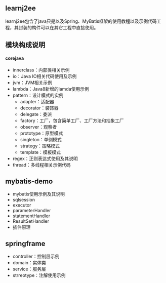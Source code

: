 ## learnj2ee

learnj2ee包含了java只是以及Spring、MyBatis框架的使用教程以及示例代码工程，其封装的构件可以在其它工程中直接使用。

## 模块构成说明

#### corejava

* innerclass：内部类相关示例
* io：Java IO相关代码使用及示例
* jvm：JVM相关示例
* lambda：Java8新增的lamda使用示例
* pattern：设计模式的实例
  * adapter：适配器
  * decorator：装饰器
  * delegate：委派
  * factory：工厂，包含简单工厂、工厂方法和抽象工厂
  * observer：观察者
  * prototype：原型模式
  * singleton：单例模式
  * strategy：策略模式
  * template：模板模式
* regex：正则表达式使用及其说明
* thread：多线程相关示例代码

## mybatis-demo

* mybatis使用示例及其说明
* sqlsession
* executor
* parameterHandler
* statementHandler
* ResultSetHandler
* 插件原理

## springframe

* controller：控制层示例
* domain：实体类
* service：服务层
* strreotype：注解使用示例
